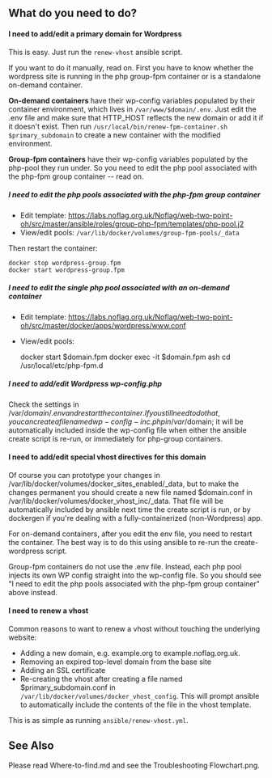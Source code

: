 ## What do you need to do?
#### I need to add/edit a primary domain for Wordpress
This is easy. Just run the `renew-vhost` ansible script.

If you want to do it manually, read on. First you have to know whether the wordpress site is running in the php group-fpm container or is a standalone on-demand container.

**On-demand containers** have their wp-config variables populated by their container environment, which lives in `/var/www/$domain/.env`. Just edit the .env file and make sure that HTTP_HOST reflects the new domain or add it if it doesn't exist. Then run `/usr/local/bin/renew-fpm-container.sh $primary_subdomain` to create a new container with the modified environment.

**Group-fpm containers** have their wp-config variables populated by the php-pool they run under. So you need to edit the php pool associated with the php-fpm group container -- read on.

##### I need to edit the php pools associated with the php-fpm group container

* Edit template: https://labs.noflag.org.uk/Noflag/web-two-point-oh/src/master/ansible/roles/group-php-fpm/templates/php-pool.j2
* View/edit pools: `/var/lib/docker/volumes/group-fpm-pools/_data`

Then restart the container:

    docker stop wordpress-group.fpm
    docker start wordpress-group.fpm

##### I need to edit the single php pool associated with an on-demand container

* Edit template: https://labs.noflag.org.uk/Noflag/web-two-point-oh/src/master/docker/apps/wordpress/www.conf
* View/edit pools: 

    docker start $domain.fpm
    docker exec -it $domain.fpm ash
    cd /usr/local/etc/php-fpm.d

##### I need to add/edit Wordpress wp-config.php

Check the settings in /var/$domain/.env and restart the container. If you still need to do that, you can create a file named wp-config-inc.php in /var/$domain; it will be automatically included inside the wp-config file when either the ansible create script is re-run, or immediately for php-group containers.

#### I need to add/edit special vhost directives for this domain

Of course you can prototype your changes in /var/lib/docker/volumes/docker_sites_enabled/_data, but to make the changes permanent you should create a new file named $domain.conf in /var/lib/docker/volumes/docker_vhost_inc/_data. That file will be automatically included by ansible next time the create script is run, or by dockergen if you're dealing with a fully-containerized (non-Wordpress) app.

For on-demand containers, after you edit the env file, you need to restart the container. The best way is to do this using ansible to re-run the create-wordpress script.

Group-fpm containers do not use the .env file. Instead, each php pool injects its own WP config straight into the wp-config file. So you should see "I need to edit the php pools associated with the php-fpm group container" above instead.

#### I need to renew a vhost

Common reasons to want to renew a vhost without touching the underlying website:

* Adding a new domain, e.g. example.org to example.noflag.org.uk.
* Removing an expired top-level domain from the base site
* Adding an SSL certificate
* Re-creating the vhost after creating a file named $primary_subdomain.conf in `/var/lib/docker/volumes/docker_vhost_config`. This will prompt ansible to automatically include the contents of the file in the vhost template.

This is as simple as running `ansible/renew-vhost.yml`.

## See Also

Please read Where-to-find.md and see the Troubleshooting Flowchart.png.